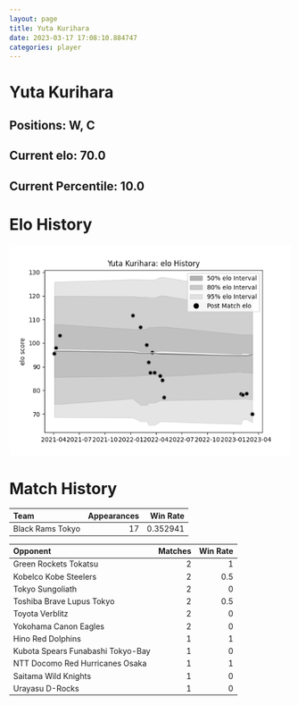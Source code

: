 ```yaml
---  
layout: page  
title: Yuta Kurihara  
date: 2023-03-17 17:08:10.884747  
categories: player  
---
```

# Yuta Kurihara

## Positions: W, C

## Current elo: 70.0

## Current Percentile: 10.0

# Elo History


![elo history](history_YutaKurihara.png)
# Match History


| Team             |   Appearances |   Win Rate |
|:-----------------|--------------:|-----------:|
| Black Rams Tokyo |            17 |   0.352941 |

| Opponent                          |   Matches |   Win Rate |
|:----------------------------------|----------:|-----------:|
| Green Rockets Tokatsu             |         2 |        1   |
| Kobelco Kobe Steelers             |         2 |        0.5 |
| Tokyo Sungoliath                  |         2 |        0   |
| Toshiba Brave Lupus Tokyo         |         2 |        0.5 |
| Toyota Verblitz                   |         2 |        0   |
| Yokohama Canon Eagles             |         2 |        0   |
| Hino Red Dolphins                 |         1 |        1   |
| Kubota Spears Funabashi Tokyo-Bay |         1 |        0   |
| NTT Docomo Red Hurricanes Osaka   |         1 |        1   |
| Saitama Wild Knights              |         1 |        0   |
| Urayasu D-Rocks                   |         1 |        0   |